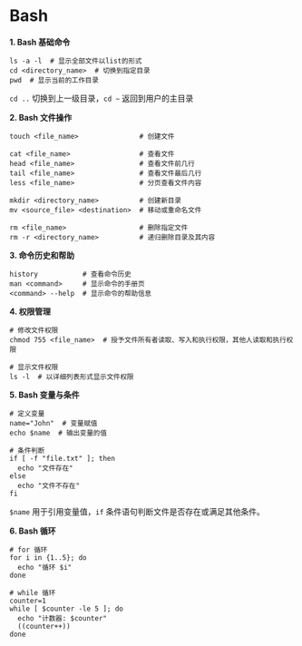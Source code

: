 # Bash

**1. Bash 基础命令**

```
ls -a -l  # 显示全部文件以list的形式
cd <directory_name>  # 切换到指定目录
pwd  # 显示当前的工作目录
```
`cd ..` 切换到上一级目录，`cd ~` 返回到用户的主目录

**2. Bash 文件操作**

```
touch <file_name>               # 创建文件

cat <file_name>                 # 查看文件
head <file_name>                # 查看文件前几行
tail <file_name>                # 查看文件最后几行
less <file_name>                # 分页查看文件内容

mkdir <directory_name>          # 创建新目录
mv <source_file> <destination>  # 移动或重命名文件

rm <file_name>                  # 删除指定文件
rm -r <directory_name>          # 递归删除目录及其内容
```

**3. 命令历史和帮助**

```
history           # 查看命令历史
man <command>     # 显示命令的手册页
<command> --help  # 显示命令的帮助信息
```

**4. 权限管理**

```
# 修改文件权限
chmod 755 <file_name>  # 授予文件所有者读取、写入和执行权限，其他人读取和执行权限

# 显示文件权限
ls -l  # 以详细列表形式显示文件权限
```

**5. Bash 变量与条件**

```
# 定义变量
name="John"  # 变量赋值
echo $name  # 输出变量的值

# 条件判断
if [ -f "file.txt" ]; then
  echo "文件存在"
else
  echo "文件不存在"
fi
```

`$name` 用于引用变量值，`if` 条件语句判断文件是否存在或满足其他条件。

**6. Bash 循环**

```
# for 循环
for i in {1..5}; do
  echo "循环 $i"
done

# while 循环
counter=1
while [ $counter -le 5 ]; do
  echo "计数器: $counter"
  ((counter++))
done
```
